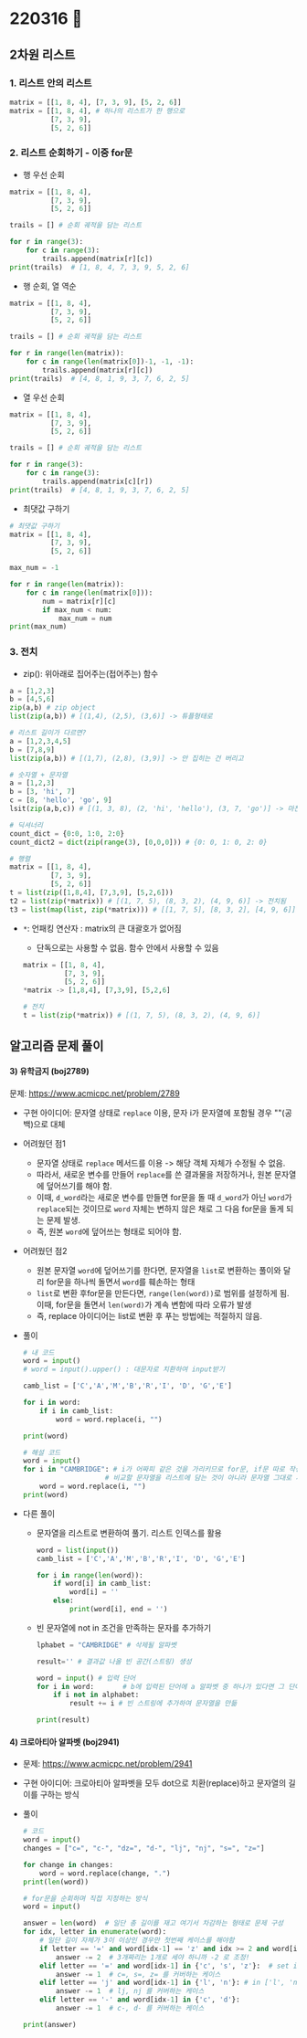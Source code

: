 # 220316 🍕



## 2차원 리스트

### 1. 리스트 안의 리스트

```python
matrix = [[1, 8, 4], [7, 3, 9], [5, 2, 6]]
matrix = [[1, 8, 4], # 하나의 리스트가 한 행으로
          [7, 3, 9], 
          [5, 2, 6]]
```



### 2. 리스트 순회하기 - 이중 for문

- 행 우선 순회

```python
matrix = [[1, 8, 4], 
          [7, 3, 9],
          [5, 2, 6]]

trails = [] # 순회 궤적을 담는 리스트

for r in range(3):
    for c in range(3):
        trails.append(matrix[r][c])
print(trails)  # [1, 8, 4, 7, 3, 9, 5, 2, 6]
```

- 행 순회, 열 역순

```python
matrix = [[1, 8, 4], 
          [7, 3, 9],
          [5, 2, 6]]

trails = [] # 순회 궤적을 담는 리스트

for r in range(len(matrix)):
    for c in range(len(matrix[0])-1, -1, -1):
        trails.append(matrix[r][c])
print(trails)  # [4, 8, 1, 9, 3, 7, 6, 2, 5]
```

- 열 우선 순회

```python
matrix = [[1, 8, 4], 
          [7, 3, 9],
          [5, 2, 6]]

trails = [] # 순회 궤적을 담는 리스트

for r in range(3):
    for c in range(3):
        trails.append(matrix[c][r])
print(trails)  # [4, 8, 1, 9, 3, 7, 6, 2, 5]
```

- 최댓값 구하기

```python
# 최댓값 구하기
matrix = [[1, 8, 4], 
          [7, 3, 9],
          [5, 2, 6]]

max_num = -1

for r in range(len(matrix)):
    for c in range(len(matrix[0])):
        num = matrix[r][c]
        if max_num < num:
            max_num = num
print(max_num)
```



### 3. 전치

- zip(): 위아래로 집어주는(접어주는) 함수

```python
a = [1,2,3]
b = [4,5,6]
zip(a,b) # zip object 
list(zip(a,b)) # [(1,4), (2,5), (3,6)] -> 튜플형태로 

# 리스트 길이가 다르면?
a = [1,2,3,4,5]
b = [7,8,9]
list(zip(a,b)) # [(1,7), (2,8), (3,9)] -> 안 집히는 건 버리고

# 숫자열 + 문자열
a = [1,2,3]
b = [3, 'hi', 7]
c = [8, 'hello', 'go', 9]
lsit(zip(a,b,c)) # [(1, 3, 8), (2, 'hi', 'hello'), (3, 7, 'go')] -> 마찬가지로 길이가 안 맞는 9는 버리고

# 딕셔너리
count_dict = {0:0, 1:0, 2:0}
count_dict2 = dict(zip(range(3), [0,0,0])) # {0: 0, 1: 0, 2: 0}

# 행렬
matrix = [[1, 8, 4], 
          [7, 3, 9],
          [5, 2, 6]]
t = list(zip([1,8,4], [7,3,9], [5,2,6]))
t2 = list(zip(*matrix)) # [(1, 7, 5), (8, 3, 2), (4, 9, 6)] -> 전치됨
t3 = list(map(list, zip(*matrix))) # [[1, 7, 5], [8, 3, 2], [4, 9, 6]]
```

- `*`: 언패킹 연산자 : matrix의 큰 대괄호가 없어짐

  - 단독으로는 사용할 수 없음. 함수 안에서 사용할 수 있음

  ```python
  matrix = [[1, 8, 4], 
            [7, 3, 9],
            [5, 2, 6]]
  *matrix -> [1,8,4], [7,3,9], [5,2,6]
  
  # 전치
  t = list(zip(*matrix)) # [(1, 7, 5), (8, 3, 2), (4, 9, 6)] 
  ```

  

## 알고리즘 문제 풀이

#### 3) 유학금지 (boj2789) 

문제: https://www.acmicpc.net/problem/2789 

- 구현 아이디어: 문자열 상태로 `replace` 이용, 문자 i가 문자열에 포함될 경우 ""(공백)으로 대체

- 어려웠던 점1

  - 문자열 상태로 `replace` 메서드를 이용 -> 해당 객체 자체가 수정될 수 없음.  
  - 따라서, 새로운 변수를 만들어 `replace`를 쓴 결과물을 저장하거나, 원본 문자열에 덮어쓰기를 해야 함.  
  - 이때, `d_word`라는 새로운 변수를 만들면 for문을 돌 때 `d_word`가 아닌 `word`가 `replace`되는 것이므로 `word` 자체는 변하지 않은 채로 그 다음 for문을 돌게 되는 문제 발생. 
  - 즉, 원본 `word`에 덮어쓰는 형태로 되어야 함.  

- 어려웠던 점2

  - 원본 문자열 `word`에 덮어쓰기를 한다면, 문자열을 `list`로 변환하는 풀이와 달리 for문을 하나씩 돌면서 `word`를 훼손하는 형태 
  - `list`로 변환 후for문을 만든다면, `range(len(word))`로 범위를 설정하게 됨.  이때, for문을 돌면서 `len(word)`가 계속 변함에 따라 오류가 발생 
  - 즉, replace 아이디어는 list로 변환 후 푸는 방법에는 적절하지 않음. 

- 풀이

  ```python
  # 내 코드
  word = input()
  # word = input().upper() : 대문자로 치환하여 input받기
  
  camb_list = ['C','A','M','B','R','I', 'D', 'G','E']
  
  for i in word:
      if i in camb_list:
          word = word.replace(i, "")
  
  print(word)
  
  # 해설 코드
  word = input()
  for i in "CAMBRIDGE": # i가 어짜피 같은 것을 가리키므로 for문, if문 따로 작성하지 않음
      				  # 비교할 문자열을 리스트에 담는 것이 아니라 문자열 그대로 사용
      word = word.replace(i, "")
  print(word)
  ```

- 다른 풀이

  - 문자열을 리스트로 변환하여 풀기. 리스트 인덱스를 활용

    ```python
    word = list(input())
    camb_list = ['C','A','M','B','R','I', 'D', 'G','E']
    
    for i in range(len(word)):
        if word[i] in camb_list:
            word[i] = ''
        else:
            print(word[i], end = '')
    ```

  - 빈 문자열에 not in 조건을 만족하는 문자를 추가하기

    ```python
    lphabet = "CAMBRIDGE" # 삭제될 알파벳
    
    result='' # 결과값 나올 빈 공간(스트링) 생성
    
    word = input() # 입력 단어
    for i in word:       # b에 입력된 단어에 a 알파벳 중 하나가 있다면 그 단어만 삭제
        if i not in alphabet:
            result += i # 빈 스트링에 추가하여 문자열을 만듦
    
    print(result)
    ```

    

#### 4) 크로아티아 알파벳 (boj2941)

- 문제: https://www.acmicpc.net/problem/2941

- 구현 아이디어: 크로아티아 알파벳을 모두 dot으로 치환(replace)하고 문자열의 길이를 구하는 방식

- 풀이

  ```python
  # 코드
  word = input()
  changes = ["c=", "c-", "dz=", "d-", "lj", "nj", "s=", "z="]
  
  for change in changes:
      word = word.replace(change, ".")
  print(len(word))
  
  # for문을 순회하며 직접 지정하는 방식
  word = input()
  
  answer = len(word)  # 일단 총 길이를 재고 여기서 차감하는 형태로 문제 구성
  for idx, letter in enumerate(word):
      # 일단 길이 자체가 3이 이상인 경우만 첫번째 케이스를 해야함
      if letter == '=' and word[idx-1] == 'z' and idx >= 2 and word[idx-2] == 'd':  # dz=
          answer -= 2  # 3개짜리는 1개로 세야 하니까 -2 로 조정!
      elif letter == '=' and word[idx-1] in {'c', 's', 'z'}:  # set in 을 활용하는 경우 빠른 풀이 가능 O(1)
          answer -= 1  # c=, s=, z= 를 커버하는 케이스
      elif letter == 'j' and word[idx-1] in {'l', 'n'}: # in ['l', 'n'] 으로 해도 됩니다!
          answer -= 1  # lj, nj 를 커버하는 케이스
      elif letter == '-' and word[idx-1] in {'c', 'd'}:
          answer -= 1  # c-, d- 를 커버하는 케이스
  
  print(answer)
  ```




